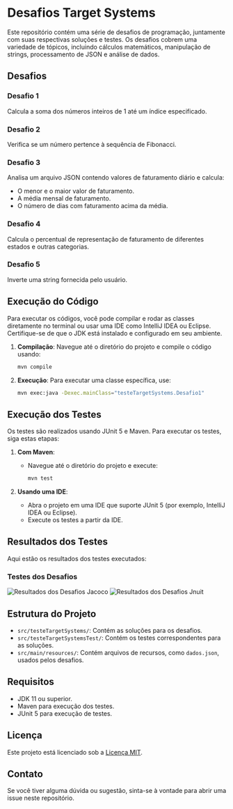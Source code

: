 # Desafios Target Systems

Este repositório contém uma série de desafios de programação, juntamente com suas respectivas soluções e testes. Os desafios cobrem uma variedade de tópicos, incluindo cálculos matemáticos, manipulação de strings, processamento de JSON e análise de dados.

## Desafios

### Desafio 1
Calcula a soma dos números inteiros de 1 até um índice especificado.

### Desafio 2
Verifica se um número pertence à sequência de Fibonacci.

### Desafio 3
Analisa um arquivo JSON contendo valores de faturamento diário e calcula:
- O menor e o maior valor de faturamento.
- A média mensal de faturamento.
- O número de dias com faturamento acima da média.

### Desafio 4
Calcula o percentual de representação de faturamento de diferentes estados e outras categorias.

### Desafio 5
Inverte uma string fornecida pelo usuário.

## Execução do Código

Para executar os códigos, você pode compilar e rodar as classes diretamente no terminal ou usar uma IDE como IntelliJ IDEA ou Eclipse. Certifique-se de que o JDK está instalado e configurado em seu ambiente.

1. **Compilação**: Navegue até o diretório do projeto e compile o código usando:
    ```bash
    mvn compile
    ```

2. **Execução**: Para executar uma classe específica, use:
    ```bash
    mvn exec:java -Dexec.mainClass="testeTargetSystems.Desafio1"
    ```

## Execução dos Testes

Os testes são realizados usando JUnit 5 e Maven. Para executar os testes, siga estas etapas:

1. **Com Maven**:
    - Navegue até o diretório do projeto e execute:
      ```bash
      mvn test
      ```

2. **Usando uma IDE**:
    - Abra o projeto em uma IDE que suporte JUnit 5 (por exemplo, IntelliJ IDEA ou Eclipse).
    - Execute os testes a partir da IDE.

## Resultados dos Testes

Aqui estão os resultados dos testes executados:

### Testes dos Desafios
![Resultados dos Desafios Jacoco](imagens/testes-desafios-jacoco.png)
![Resultados dos Desafios Jnuit](imagens/testes-desafios-junit.png)

## Estrutura do Projeto

- `src/testeTargetSystems/`: Contém as soluções para os desafios.
- `src/testeTargetSystemsTest/`: Contém os testes correspondentes para as soluções.
- `src/main/resources/`: Contém arquivos de recursos, como `dados.json`, usados pelos desafios.

## Requisitos

- JDK 11 ou superior.
- Maven para execução dos testes.
- JUnit 5 para execução de testes.

## Licença

Este projeto está licenciado sob a [Licença MIT](LICENSE).

## Contato

Se você tiver alguma dúvida ou sugestão, sinta-se à vontade para abrir uma issue neste repositório.

